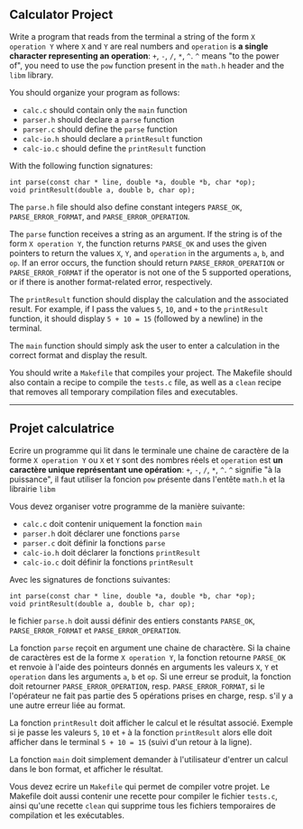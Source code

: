 ## Calculator Project

Write a program that reads from the terminal a string of the form `X operation Y` where `X` and `Y` are real numbers and `operation` is **a single character representing an operation**: `+`, `-`, `/`, `*`, `^`. `^` means "to the power of", you need to use the `pow` function present in the `math.h` header and the `libm` library.

You should organize your program as follows:
* `calc.c` should contain only the `main` function
* `parser.h` should declare a `parse` function
* `parser.c` should define the `parse` function
* `calc-io.h` should declare a `printResult` function
* `calc-io.c` should define the `printResult` function

With the following function signatures:
```
int parse(const char * line, double *a, double *b, char *op);
void printResult(double a, double b, char op);
```
The `parse.h` file should also define constant integers `PARSE_OK`, `PARSE_ERROR_FORMAT`, and `PARSE_ERROR_OPERATION`.

The `parse` function receives a string as an argument. If the string is of the form `X operation Y`, the function returns `PARSE_OK` and uses the given pointers to return the values `X`, `Y`, and `operation` in the arguments `a`, `b`, and `op`. If an error occurs, the function should return `PARSE_ERROR_OPERATION` or `PARSE_ERROR_FORMAT` if the operator is not one of the 5 supported operations, or if there is another format-related error, respectively.

The `printResult` function should display the calculation and the associated result. For example, if I pass the values `5`, `10`, and `+` to the `printResult` function, it should display `5 + 10 = 15` (followed by a newline) in the terminal.

The `main` function should simply ask the user to enter a calculation in the correct format and display the result.

You should write a `Makefile` that compiles your project. The Makefile should also contain a recipe to compile the `tests.c` file, as well as a `clean` recipe that removes all temporary compilation files and executables.

---

## Projet calculatrice

Ecrire un programme qui lit dans le terminale une chaine de caractère de la forme
`X operation Y` ou `X` et `Y` sont des nombres réels et `operation` est
**un caractère unique représentant une opération**: `+`, `-`, `/`, `*`, `^`.
`^` signifie "à la puissance", il faut utiliser la foncion `pow` présente
dans l'entête `math.h` et la librairie `libm`

Vous devez organiser votre programme de la manière suivante:
* `calc.c` doit contenir uniquement la fonction `main`
* `parser.h` doit déclarer une fonctions `parse`
* `parser.c` doit définir la fonctions `parse`
* `calc-io.h` doit déclarer la fonctions `printResult`
* `calc-io.c` doit définir la fonctions `printResult`

Avec les signatures de fonctions suivantes:
```
int parse(const char * line, double *a, double *b, char *op);
void printResult(double a, double b, char op);
```
le fichier `parse.h` doit aussi définir des entiers constants `PARSE_OK`,
`PARSE_ERROR_FORMAT` et `PARSE_ERROR_OPERATION`.

La fonction `parse` reçoit en argument une chaine de charactère. Si la chaine
de caractères est de la forme `X operation Y`, la fonction retourne `PARSE_OK` et renvoie à l'aide
des pointeurs donnés en arguments les valeurs `X`, `Y` et `operation` dans les arguments `a`, `b` et `op`.
Si une erreur se produit, la fonction doit retourner `PARSE_ERROR_OPERATION`, resp. `PARSE_ERROR_FORMAT`, si
le l'opérateur ne fait pas partie des 5 opérations prises en charge,
resp. s'il y a une autre erreur liée au format.

La fonction `printResult` doit afficher le calcul et le résultat associé. Exemple si je passe les valeurs `5`, `10` et `+`
à la fonction `printResult` alors elle doit afficher dans le terminal `5 + 10 = 15` (suivi d'un retour à la ligne).

La fonction `main` doit simplement demander à l'utilisateur d'entrer un calcul dans le bon format,
et afficher le résultat.

Vous devez ecrire un `Makefile` qui permet de compiler votre projet. Le Makefile doit aussi contenir une recette pour compiler le fichier `tests.c`, ainsi qu'une recette `clean` qui supprime tous les fichiers temporaires de compilation et les exécutables.
